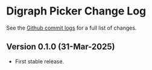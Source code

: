 # Digraph Picker Change Log

See the [Github commit logs](https://github.com/srackham/digraph-picker.nvim/commits/main) for a full list of changes.

## Version 0.1.0 (31-Mar-2025)

- First stable release.
